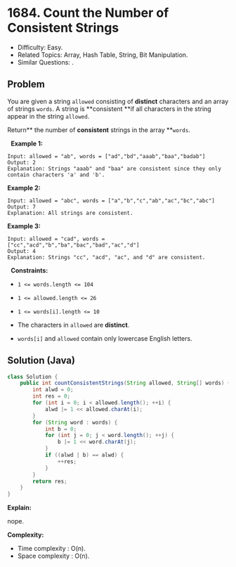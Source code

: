 # 1684. Count the Number of Consistent Strings

- Difficulty: Easy.
- Related Topics: Array, Hash Table, String, Bit Manipulation.
- Similar Questions: .

## Problem

You are given a string ```allowed``` consisting of **distinct** characters and an array of strings ```words```. A string is **consistent **if all characters in the string appear in the string ```allowed```.

Return** the number of **consistent** strings in the array **```words```.

 
**Example 1:**

```
Input: allowed = "ab", words = ["ad","bd","aaab","baa","badab"]
Output: 2
Explanation: Strings "aaab" and "baa" are consistent since they only contain characters 'a' and 'b'.
```

**Example 2:**

```
Input: allowed = "abc", words = ["a","b","c","ab","ac","bc","abc"]
Output: 7
Explanation: All strings are consistent.
```

**Example 3:**

```
Input: allowed = "cad", words = ["cc","acd","b","ba","bac","bad","ac","d"]
Output: 4
Explanation: Strings "cc", "acd", "ac", and "d" are consistent.
```

 
**Constraints:**


	
- ```1 <= words.length <= 104```
	
- ```1 <= allowed.length <= 26```
	
- ```1 <= words[i].length <= 10```
	
- The characters in ```allowed``` are **distinct**.
	
- ```words[i]``` and ```allowed``` contain only lowercase English letters.



## Solution (Java)

```java
class Solution {
    public int countConsistentStrings(String allowed, String[] words) {
        int alwd = 0;
        int res = 0;
        for (int i = 0; i < allowed.length(); ++i) {
            alwd |= 1 << allowed.charAt(i);
        }
        for (String word : words) {
            int b = 0;
            for (int j = 0; j < word.length(); ++j) {
                b |= 1 << word.charAt(j);
            }
            if ((alwd | b) == alwd) {
                ++res;
            }
        }
        return res;
    }
}
```

**Explain:**

nope.

**Complexity:**

* Time complexity : O(n).
* Space complexity : O(n).
